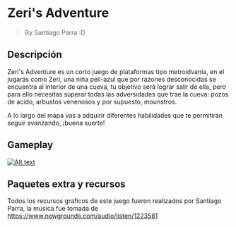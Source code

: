 # Zeri's Adventure
> By Santiago Parra :D

## Descripción
Zeri's Adventure es un corto juego de plataformas tipo metroidvania, en el jugarás como Zeri, una niña peli-azul
que por razones desconocidas se encuentra al interior de una cueva, tu objetivo será lograr salir de ella, pero para
ello necesitas superar todas las adversidades que trae la cueva: pozos de acido, arbustos venenosos y por supuesto, mounstros.

A lo largo del mapa vas a adquirir diferentes habilidades que te permitirán seguir avanzando, ¡buena suerte!


## Gameplay
[![Alt text](https://img.youtube.com/vi/cMdAMpP4f-E/0.jpg)](https://www.youtube.com/watch?v=cMdAMpP4f-E)

## Paquetes extra y recursos
Todos los recursos graficos de este juego fueron realizados por Santiago Parra, la musica fue tomada de https://www.newgrounds.com/audio/listen/1223581
